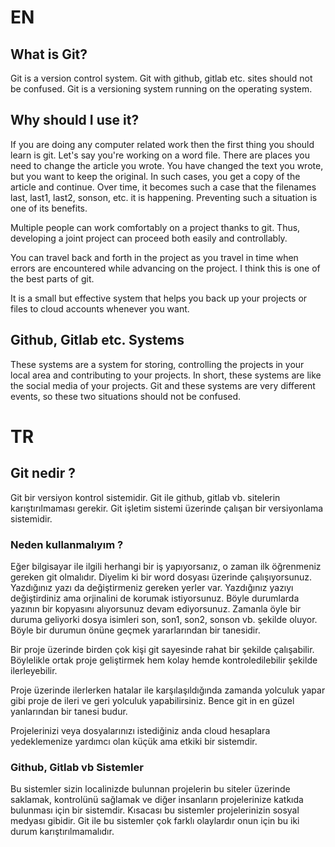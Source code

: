 # EN
## What is Git?
Git is a version control system. Git with github, gitlab etc. sites should not be confused. Git is a versioning system running on the operating system.

## Why should I use it?
If you are doing any computer related work then the first thing you should learn is git. Let's say you're working on a word file. There are places you need to change the article you wrote. You have changed the text you wrote, but you want to keep the original. In such cases, you get a copy of the article and continue. Over time, it becomes such a case that the filenames last, last1, last2, sonson, etc. it is happening. Preventing such a situation is one of its benefits.

Multiple people can work comfortably on a project thanks to git. Thus, developing a joint project can proceed both easily and controllably.

You can travel back and forth in the project as you travel in time when errors are encountered while advancing on the project. I think this is one of the best parts of git.

It is a small but effective system that helps you back up your projects or files to cloud accounts whenever you want.

## Github, Gitlab etc. Systems
These systems are a system for storing, controlling the projects in your local area and contributing to your projects. In short, these systems are like the social media of your projects. Git and these systems are very different events, so these two situations should not be confused.

# TR
## Git nedir ?
Git bir versiyon kontrol sistemidir. Git ile github, gitlab vb. sitelerin karıştırılmaması gerekir. Git işletim sistemi üzerinde çalışan bir versiyonlama sistemidir.
### Neden kullanmalıyım ?
Eğer bilgisayar ile ilgili herhangi bir iş yapıyorsanız, o zaman ilk öğrenmeniz gereken git olmalıdır. Diyelim ki bir word dosyası üzerinde çalışıyorsunuz. Yazdığınız yazı da değiştirmeniz gereken yerler var. Yazdığınız yazıyı değiştirdiniz ama orjinalini de korumak istiyorsunuz. Böyle durumlarda yazının bir kopyasını alıyorsunuz devam ediyorsunuz. Zamanla öyle bir duruma geliyorki dosya isimleri son, son1, son2, sonson vb. şekilde oluyor. Böyle bir durumun önüne geçmek yararlarından bir tanesidir.

Bir proje üzerinde birden çok kişi git sayesinde rahat bir şekilde çalışabilir. Böylelikle ortak proje geliştirmek hem kolay hemde kontroledilebilir şekilde ilerleyebilir.

Proje üzerinde ilerlerken hatalar ile karşılaşıldığında zamanda yolculuk yapar gibi proje de ileri ve geri yolculuk yapabilirsiniz. Bence git in en güzel yanlarından bir tanesi budur.

Projelerinizi veya dosyalarınızı istediğiniz anda cloud hesaplara yedeklemenize yardımcı olan küçük ama etkiki bir sistemdir.

### Github, Gitlab vb Sistemler
Bu sistemler sizin localinizde bulunnan projelerin bu siteler üzerinde saklamak, kontrolünü sağlamak ve diğer insanların projelerinize katkıda bulunması için bir sistemdir. Kısacası bu sistemler projelerinizin sosyal medyası gibidir. Git ile bu sistemler çok farklı olaylardır onun için bu iki durum karıştırılmamalıdır.
